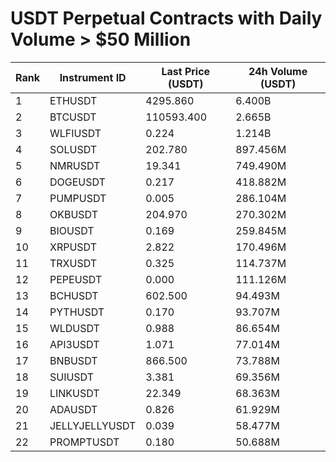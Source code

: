 # USDT Perpetual Contracts with Daily Volume > $50 Million

| Rank | Instrument ID | Last Price (USDT) | 24h Volume (USDT) |
|------|---------------|-------------------|-------------------|
| 1 | ETHUSDT | 4295.860 | 6.400B |
| 2 | BTCUSDT | 110593.400 | 2.665B |
| 3 | WLFIUSDT | 0.224 | 1.214B |
| 4 | SOLUSDT | 202.780 | 897.456M |
| 5 | NMRUSDT | 19.341 | 749.490M |
| 6 | DOGEUSDT | 0.217 | 418.882M |
| 7 | PUMPUSDT | 0.005 | 286.104M |
| 8 | OKBUSDT | 204.970 | 270.302M |
| 9 | BIOUSDT | 0.169 | 259.845M |
| 10 | XRPUSDT | 2.822 | 170.496M |
| 11 | TRXUSDT | 0.325 | 114.737M |
| 12 | PEPEUSDT | 0.000 | 111.126M |
| 13 | BCHUSDT | 602.500 | 94.493M |
| 14 | PYTHUSDT | 0.170 | 93.707M |
| 15 | WLDUSDT | 0.988 | 86.654M |
| 16 | API3USDT | 1.071 | 77.014M |
| 17 | BNBUSDT | 866.500 | 73.788M |
| 18 | SUIUSDT | 3.381 | 69.356M |
| 19 | LINKUSDT | 22.349 | 68.363M |
| 20 | ADAUSDT | 0.826 | 61.929M |
| 21 | JELLYJELLYUSDT | 0.039 | 58.477M |
| 22 | PROMPTUSDT | 0.180 | 50.688M |
